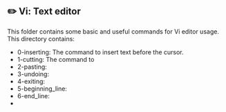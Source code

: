 ## :pencil2: Vi: Text editor

This folder contains some basic and useful commands for Vi editor usage. This directory contains:

 - 0-inserting: The command to insert text before the cursor.
 - 1-cutting: The command to 
 - 2-pasting:
 - 3-undoing:
 - 4-exiting:
 - 5-beginning_line:
 - 6-end_line:
 - 

<!--stackedit_data:
eyJoaXN0b3J5IjpbMjA4MTg3NDI5MywxMDQzMTYyNTY2XX0=
-->